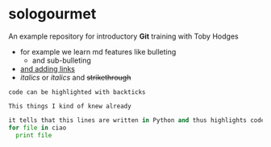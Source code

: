 # sologourmet
An example repository for introductory **Git** training with Toby Hodges

- for example we learn md features like bulleting
  - and sub-bulleting
- [and adding links](https://bio-it.embl.de)
- _italics_ or *italics* and ~~strikethrough~~

`code can be highlighted with backticks`

```there is the code
This things I kind of knew already
```

```Python
it tells that this lines are written in Python and thus highlights code Python-style
for file in ciao
  print file
```
